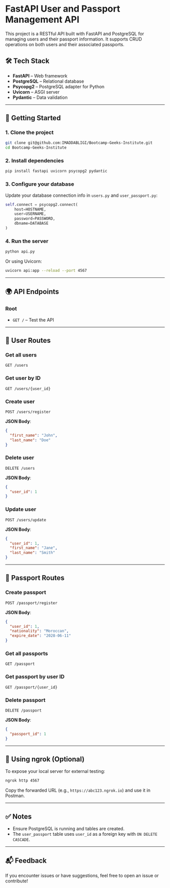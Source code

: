 # FastAPI User and Passport Management API

This project is a RESTful API built with FastAPI and PostgreSQL for managing users and their passport information. It supports CRUD operations on both users and their associated passports.

## 🛠 Tech Stack

- **FastAPI** – Web framework  
- **PostgreSQL** – Relational database  
- **Psycopg2** – PostgreSQL adapter for Python  
- **Uvicorn** – ASGI server  
- **Pydantic** – Data validation  

---

## 🚀 Getting Started

### 1. Clone the project

```bash
git clone git@github.com:IMADDABLIGI/Bootcamp-Geeks-Institute.git
cd Bootcamp-Geeks-Institute
```

### 2. Install dependencies

```bash
pip install fastapi uvicorn psycopg2 pydantic
```

### 3. Configure your database

Update your database connection info in `users.py` and `user_passport.py`:

```python
self.connect = psycopg2.connect(
    host=HOSTNAME,
    user=USERNAME,
    password=PASSWORD,
    dbname=DATABASE
)
```

### 4. Run the server

```bash
python api.py
```

Or using Uvicorn:

```bash
uvicorn api:app --reload --port 4567
```

---

## 🌍 API Endpoints

### Root

- `GET /` – Test the API

---

## 👤 User Routes

### Get all users

```http
GET /users
```

### Get user by ID

```http
GET /users/{user_id}
```

### Create user

```http
POST /users/register
```

**JSON Body**:
```json
{
  "first_name": "John",
  "last_name": "Doe"
}
```

### Delete user

```http
DELETE /users
```

**JSON Body**:
```json
{
  "user_id": 1
}
```

### Update user

```http
POST /users/update
```

**JSON Body**:
```json
{
  "user_id": 1,
  "first_name": "Jane",
  "last_name": "Smith"
}
```

---

## 🛂 Passport Routes

### Create passport

```http
POST /passport/register
```

**JSON Body**:
```json
{
  "user_id": 1,
  "nationality": "Moroccan",
  "expire_date": "2028-06-11"
}
```

### Get all passports

```http
GET /passport
```

### Get passport by user ID

```http
GET /passport/{user_id}
```

### Delete passport

```http
DELETE /passport
```

**JSON Body**:
```json
{
  "passport_id": 1
}
```

---

## 🔗 Using ngrok (Optional)

To expose your local server for external testing:

```bash
ngrok http 4567
```

Copy the forwarded URL (e.g., `https://abc123.ngrok.io`) and use it in Postman.

---

## ✅ Notes

- Ensure PostgreSQL is running and tables are created.
- The `user_passport` table uses `user_id` as a foreign key with `ON DELETE CASCADE`.

---

## 📬 Feedback

If you encounter issues or have suggestions, feel free to open an issue or contribute!
